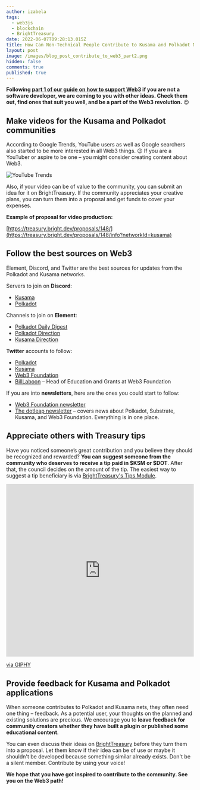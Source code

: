```yaml
---
author: izabela
tags:
  - web3js
  - blockchain
  - BrightTreasury
date: 2022-06-07T09:28:13.015Z
title: How Can Non-Technical People Contribute to Kusama and Polkadot Networks? Part 2
layout: post
image: /images/blog_post_contribute_to_web3_part2.png
hidden: false
comments: true
published: true
---
```

**Following [part 1 of our guide on how to support Web3](/blog/how-to-contribute-to-kusama-and-polkadot-part-1) if you are not a software developer, we are coming to you with other ideas. Check them out, find ones that suit you well, and be a part of the Web3 revolution.** 😉

## Make videos for the Kusama and Polkadot communities

According to Google Trends, YouTube users as well as Google searchers also started to be more interested in all Web3 things. 😉 If you are a YouTuber or aspire to be one – you might consider creating content about Web3.

![YouTube Trends](/images/google_trends_youtube.png)

Also, if your video can be of value to the community, you can submit an idea for it on BrightTreasury. If the community appreciates your creative plans, you can turn them into a proposal and get funds to cover your expenses.

**Example of proposal for video production:**

[https://treasury.bright.dev/proposals/148/](https://treasury.bright.dev/proposals/148/info?networkId=kusama)

## Follow the best sources on Web3

Element, Discord, and Twitter are the best sources for updates from the Polkadot and Kusama networks.

Servers to join on **Discord**:

* [Kusama](https://discord.com/invite/9AWjTf8wSk)
* [Polkadot](https://discord.com/invite/wGUDt2p)

Channels to join on **Element**:

* [Polkadot Daily Digest](https://matrix.to/#/#dailydigest:web3.foundation)
* [Polkadot Direction](https://matrix.to/#/#polkadot-direction:matrix.parity.io)
* [Kusama Direction](https://matrix.to/#/#kusama:matrix.parity.io)

**Twitter** accounts to follow:

* [Polkadot](https://twitter.com/Polkadot)
* [Kusama](https://twitter.com/kusamanetwork)
* [Web3 Foundation](https://twitter.com/Web3foundation)
* [BillLaboon](https://twitter.com/BillLaboon) – Head of Education and Grants at Web3 Foundation

If you are into **newsletters**, here are the ones you could start to follow:

* [Web3 Foundation newsletter](https://web3.foundation/news/)
* [The dotleap newsletter](https://newsletter.dotleap.com) – covers news about Polkadot, Substrate, Kusama, and Web3 Foundation. Everything is in one place.

## Appreciate others with Treasury tips

Have you noticed someone’s great contribution and you believe they should be recognized and rewarded? **You can suggest someone from the community who deserves to receive a tip paid in $KSM or $DOT**. After that, the council decides on the amount of the tip. The easiest way to suggest a tip beneficiary is via [BrightTreasury's Tips Module](https://treasury.bright.dev/tips/?utm_source=brightinventions_blog&utm_medium=link_article&utm_campaign=contributetoweb3_2&utm_id=content_marketing).

<div style="width:100%;height:0;padding-bottom:92%;position:relative;"><iframe src="https://giphy.com/embed/MtIF4jJEolvf3OEOsh" width="100%" height="100%" style="position:absolute" frameBorder="0" class="giphy-embed" allowFullScreen></iframe></div><p><a href="https://giphy.com/gifs/thedrewbarrymoreshow-MtIF4jJEolvf3OEOsh">via GIPHY</a></p>

## Provide feedback for Kusama and Polkadot applications

When someone contributes to Polkadot and Kusama nets, they often need one thing – feedback. As a potential user, your thoughts on the planned and existing solutions are precious. We encourage you to **leave feedback for community creators whether they have built a plugin or published some educational content**. 

You can even discuss their ideas on [BrightTreasury](https://treasury.bright.dev/?utm_source=brightinventions_blog&utm_medium=link_article&utm_campaign=contributetoweb3_2&utm_id=content_marketing) before they turn them into a proposal. Let them know if their idea can be of use or maybe it shouldn't be developed because something similar already exists. Don't be a silent member. Contribute by using your voice!

**We hope that you have got inspired to contribute to the community. See you on the Web3 path!**

